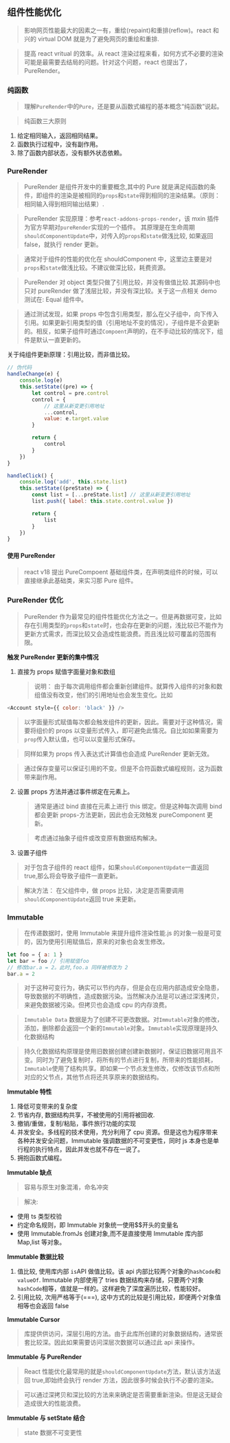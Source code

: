 ## 组件性能优化

> 影响网页性能最大的因素之一有，重绘(repaint)和重排(reflow)。react 和兴的 virtual DOM 就是为了避免网页的重绘和重排.

> 提高 react vritual 的效率。从 react 渲染过程来看，如何方式不必要的渲染可能是最需要去结局的问题。针对这个问题，react 也提出了，PureRender。

### 纯函数

> 理解`PureRender`中的`Pure`，还是要从函数式编程的基本概念“纯函数”说起。

> 纯函数三大原则

1. 给定相同输入，返回相同结果。
2. 函数执行过程中，没有副作用。
3. 除了函数内部状态，没有额外状态依赖。

### PureRender

> PureRender 是组件开发中的重要概念,其中的 Pure 就是满足纯函数的条件，即组件的渲染是被相同的`props`和`state`得到相同的渲染结果。（原则：相同输入得到相同输出结果）.

> PureRender 实现原理：参考`react-addons-props-render`，该 mxin 插件为官方早期对`pureRender`实现的一个插件。 其原理是在生命周期`shouldComponentUpdate`中，对传入的`props`和`state`做浅比较, 如果返回 false，就执行 render 更新。

> 通常对于组件的性能的优化在 shouldComponent 中，这里边主要是对`props`和`state`做浅比较。不建议做深比较，耗费资源。

> PureRender 对 object 类型只做了引用比较，并没有做值比较.其源码中也只对 pureRender 做了浅层比较，并没有深比较。关于这一点相关 demo 测试在: Equal 组件中。

> 通过测试发现，如果 props 中包含引用类型，那么在父子组中，向下传入引用。如果更新引用类型的值（引用地址不变的情况），子组件是不会更新的。相反，如果子组件时通过`Compoent`声明的，在不手动比较的情况下，组件是默认一直更新的。

关于纯组件更新原理：引用比较，而非值比较。

```js
// 伪代码
handleChange(e) {
    console.log(e)
    this.setState((pre) => {
        let control = pre.control
        control = {
            // 这里从新变更引用地址
            ...control,
            value: e.target.value
        }

        return {
            control
        }
    })
}

handleClick() {
    console.log('add', this.state.list)
    this.setState((preState) => {
        const list = [...preState.list] // 这里从新变更引用地址
        list.push({ label: this.state.control.value })

        return {
            list
        }
    })
}

```

#### 使用 PureRender

> react v18 提出 PureCompoent 基础组件类，在声明类组件的时候，可以直接继承此基础类，来实习那 Pure 组件。

### PureRender 优化

> PureRender 作为最常见的组件性能优化方法之一。但是再数据可变，比如存在引用类型的`props`和`state`时，也会存在更新的问题，浅比较已不能作为更新方式需求，而深比较又会造成性能浪费。而且浅比较可覆盖的范围有限。

**触发 PureRender 更新的集中情况**

1. 直接为 props 赋值字面量对象和数组
    > 说明： 由于每次调用组件都会重新创建组件。就算传入组件的对象和数组值没有改变，他们的引用地址也会发生变化。比如

```js
<Account style={{ color: 'black' }} />
```

> 以字面量形式赋值每次都会触发组件的更新，因此。需要对于这种情况，需要将组价的 props 以变量形式传入，即可避免此情况。自比如如果需要为`prop`传入默认值，也可以以变量形式保存。

> 同样如果为 props 传入表达式计算值也会造成 PureRender 更新无效。

> 通过保存变量可以保证引用的不变。但是不合符函数式编程规则，这为函数带来副作用。

2. 设置 props 方法并通过事件绑定在元素上。

    > 通常是通过 bind 直接在元素上进行 this 绑定。但是这种每次调用 bind 都会更新 props-方法更新，因此也会无效触发 pureComponent 更新。

    > 考虑通过抽象子组件或改变原有数据结构解决。

3. 设置子组件

> 对于包含子组件的 react 组件，如果`shouldComponentUpdate`一直返回 true,那么将会导致子组件一直更新。

> 解决方法： 在父组件中，做 props 比较，决定是否需要调用`shouldComponentUpdate`返回 true 来更新。

### Immutable

> 在传递数据时，使用 Immutable 来提升组件渲染性能.js 的对象一般是可变的，因为使用引用赋值后，原来的对象也会发生修改。

```js
let foo = { a: 1 }
let bar = foo // 引用赋值foo
// 修改bar.a = 2。此时,foo.a 同样被修改为 2
bar.a = 2
```

> 对于这种可变行为，确实可以节约内存，但是会在应用内部造成安全隐患，导致数据的不明确性，造成数据污染。当然解决办法是可以通过深浅拷贝，来避免数据被污染。但拷贝也会造成 cpu 的内存浪费。

> `Immutable Data` 数据是为了创建不可更改数据。对`Immutable`对象的修改，添加，删除都会返回一个新的`Immutable`对象。`Immutable`实现原理是持久化数据结构

> 持久化数据结构原理是使用旧数据创建创建新数据时，保证旧数据可用且不变。同时为了避免复制时，将所有的节点进行复制，所带来的性能损耗，`Immutable`使用了结构共享。即如果一个节点发生修改，仅修改该节点和所对应的父节点，其他节点将还共享原来的数据结构。

**Immutable 特性**

1. 降低可变带来的复杂度
2. 节省内存, 数据结构共享，不被使用的引用将被回收.
3. 撤销/重做，复制/粘贴，事件旅行功能的实现
4. 并发安全。多线程的技术使用，充分利用了 cpu 资源。但是这也为程序带来各种并发安全问题，Immutable 强调数据的不可变更性，同时 js 本身也是单行程的执行特点，因此并发也就不存在一说了。
5. 拥抱函数式编程。

**Immutable 缺点**

> 容易与原生对象混淆，命名冲突

> 解决:

-   使用 ts 类型校验
-   约定命名规则，即 Immutable 对象统一使用$$开头的变量名
-   使用 Immutable.fromJs 创建对象,而不是直接使用 Immutable 库内部 Map,list 等对象。

**Immutable 数据比较**

1. 值比较, 使用库内部 `is`API 做值比较。该 api 内部比较两个对象的`hashCode`和`valueOf`. Immutable 内部使用了 tries 数据结构来存储，只要两个对象`hashCode`相等，值就是一样的。这样避免了深度遍历比较，性能较好。
2. 引用比较, 次用严格等于(===), 这中方式的比较是引用比较，即便两个对象值相等也会返回 false

**Immutable Cursor**

> 库提供供访问，深层引用的方法。由于此库所创建的对象数据结构，通常嵌套比较深。因此如果需要访问深层次数据可以通过此 api 来操作。

**Immutable 与 PureRender**

> React 性能优化最常用的就是`shouldComponentUpdate`方法，默认该方法返回 true,即始终会执行 render 方法，因此很多时候会执行不必要的渲染。

> 可以通过深拷贝和深比较的方法来来确定是否需要重新渲染。但是这无疑会造成很大的性能浪费。

**Immutable 与 setState 结合**

> state 数据不可变更性
